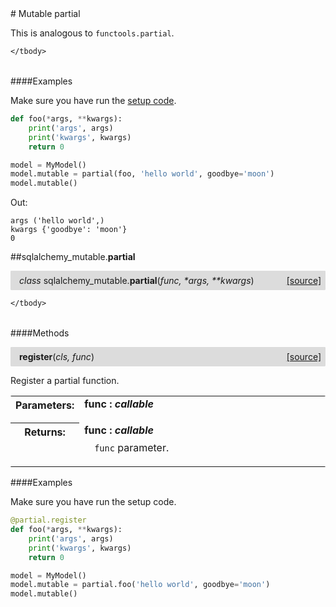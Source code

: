 <script src="https://cdn.mathjax.org/mathjax/latest/MathJax.js?config=TeX-AMS-MML_HTMLorMML" type="text/javascript"></script>

<link rel="stylesheet" href="https://assets.readthedocs.org/static/css/readthedocs-doc-embed.css" type="text/css" />

<style>
    a.src-href {
        float: right;
    }
    p.attr {
        margin-top: 0.5em;
        margin-left: 1em;
    }
    p.func-header {
        background-color: gainsboro;
        border-radius: 0.1em;
        padding: 0.5em;
        padding-left: 1em;
    }
    table.field-table {
        border-radius: 0.1em
    }
</style># Mutable partial

This is analogous to `functools.partial`.

<table class="docutils field-list field-table" frame="void" rules="none">
    <col class="field-name" />
    <col class="field-body" />
    <tbody valign="top">
        
    </tbody>
</table>

####Examples

Make sure you have run the [setup code](setup.md).

```python
def foo(*args, **kwargs):
    print('args', args)
    print('kwargs', kwargs)
    return 0

model = MyModel()
model.mutable = partial(foo, 'hello world', goodbye='moon')
model.mutable()
```

Out:

```
args ('hello world',)
kwargs {'goodbye': 'moon'}
0
```

##sqlalchemy_mutable.**partial**

<p class="func-header">
    <i>class</i> sqlalchemy_mutable.<b>partial</b>(<i>func, *args, **kwargs</i>) <a class="src-href" target="_blank" href="https://github.com/dsbowen/sqlalchemy-mutable/blob/master/sqlalchemy_mutable/mutable_partial.py#L32">[source]</a>
</p>



<table class="docutils field-list field-table" frame="void" rules="none">
    <col class="field-name" />
    <col class="field-body" />
    <tbody valign="top">
        
    </tbody>
</table>



####Methods



<p class="func-header">
    <i></i> <b>register</b>(<i>cls, func</i>) <a class="src-href" target="_blank" href="https://github.com/dsbowen/sqlalchemy-mutable/blob/master/sqlalchemy_mutable/mutable_partial.py#L37">[source]</a>
</p>

Register a partial function.

<table class="docutils field-list field-table" frame="void" rules="none">
    <col class="field-name" />
    <col class="field-body" />
    <tbody valign="top">
        <tr class="field">
    <th class="field-name"><b>Parameters:</b></td>
    <td class="field-body" width="100%"><b>func : <i>callable</i></b>
<p class="attr">
    
</p></td>
</tr>
<tr class="field">
    <th class="field-name"><b>Returns:</b></td>
    <td class="field-body" width="100%"><b>func : <i>callable</i></b>
<p class="attr">
    <code>func</code> parameter.
</p></td>
</tr>
    </tbody>
</table>

####Examples

Make sure you have run the setup code.

```python
@partial.register
def foo(*args, **kwargs):
    print('args', args)
    print('kwargs', kwargs)
    return 0

model = MyModel()
model.mutable = partial.foo('hello world', goodbye='moon')
model.mutable()
```